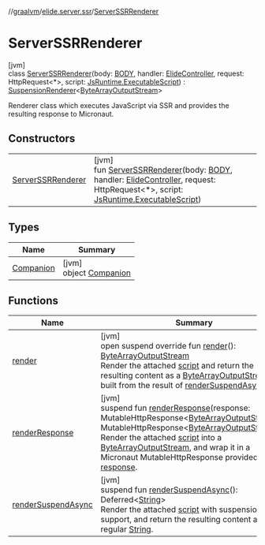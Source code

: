 //[graalvm](../../../index.md)/[elide.server.ssr](../index.md)/[ServerSSRRenderer](index.md)

# ServerSSRRenderer

[jvm]\
class [ServerSSRRenderer](index.md)(body: [BODY](../../../../../packages/server/kotlinx.html/-b-o-d-y/index.md), handler: [ElideController](../../../../../packages/server/server/elide.server.controller/-elide-controller/index.md), request: HttpRequest&lt;*&gt;, script: [JsRuntime.ExecutableScript](../../elide.runtime.graalvm/-js-runtime/-executable-script/index.md)) : [SuspensionRenderer](../../../../../packages/graalvm/elide.server/-suspension-renderer/index.md)&lt;[ByteArrayOutputStream](https://docs.oracle.com/javase/8/docs/api/java/io/ByteArrayOutputStream.html)&gt; 

Renderer class which executes JavaScript via SSR and provides the resulting response to Micronaut.

## Constructors

| | |
|---|---|
| [ServerSSRRenderer](-server-s-s-r-renderer.md) | [jvm]<br>fun [ServerSSRRenderer](-server-s-s-r-renderer.md)(body: [BODY](../../../../../packages/server/kotlinx.html/-b-o-d-y/index.md), handler: [ElideController](../../../../../packages/server/server/elide.server.controller/-elide-controller/index.md), request: HttpRequest&lt;*&gt;, script: [JsRuntime.ExecutableScript](../../elide.runtime.graalvm/-js-runtime/-executable-script/index.md)) |

## Types

| Name | Summary |
|---|---|
| [Companion](-companion/index.md) | [jvm]<br>object [Companion](-companion/index.md) |

## Functions

| Name | Summary |
|---|---|
| [render](render.md) | [jvm]<br>open suspend override fun [render](render.md)(): [ByteArrayOutputStream](https://docs.oracle.com/javase/8/docs/api/java/io/ByteArrayOutputStream.html)<br>Render the attached [script](../../../../../packages/server/kotlinx.html/index.md) and return the resulting content as a [ByteArrayOutputStream](https://docs.oracle.com/javase/8/docs/api/java/io/ByteArrayOutputStream.html), built from the result of [renderSuspendAsync](render-suspend-async.md). |
| [renderResponse](render-response.md) | [jvm]<br>suspend fun [renderResponse](render-response.md)(response: MutableHttpResponse&lt;[ByteArrayOutputStream](https://docs.oracle.com/javase/8/docs/api/java/io/ByteArrayOutputStream.html)&gt;): MutableHttpResponse&lt;[ByteArrayOutputStream](https://docs.oracle.com/javase/8/docs/api/java/io/ByteArrayOutputStream.html)&gt;<br>Render the attached [script](../../../../../packages/server/kotlinx.html/index.md) into a [ByteArrayOutputStream](https://docs.oracle.com/javase/8/docs/api/java/io/ByteArrayOutputStream.html), and wrap it in a Micronaut MutableHttpResponse provided at [response](render-response.md). |
| [renderSuspendAsync](render-suspend-async.md) | [jvm]<br>suspend fun [renderSuspendAsync](render-suspend-async.md)(): Deferred&lt;[String](https://kotlinlang.org/api/latest/jvm/stdlib/kotlin/-string/index.html)&gt;<br>Render the attached [script](../../../../../packages/server/kotlinx.html/index.md) with suspension support, and return the resulting content as a regular [String](https://kotlinlang.org/api/latest/jvm/stdlib/kotlin/-string/index.html). |
